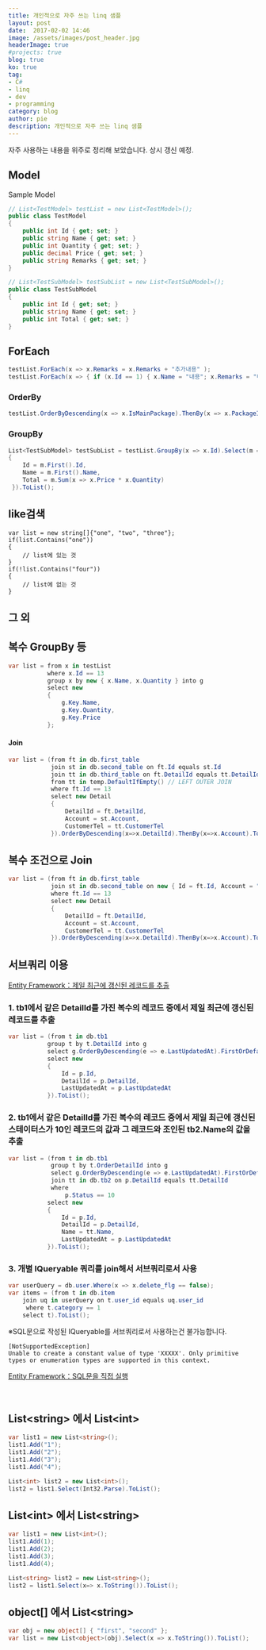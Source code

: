 ```yaml
---
title: 개인적으로 자주 쓰는 linq 샘플
layout: post
date:  2017-02-02 14:46
image: /assets/images/post_header.jpg
headerImage: true
#projects: true
blog: true
ko: true
tag:
- C#
- linq
- dev
- programming
category: blog
author: pie
description: 개인적으로 자주 쓰는 linq 샘플
---
```

자주 사용하는 내용을 위주로 정리해 보았습니다. 상시 갱신 예정.

## Model

Sample Model
```cs
// List<TestModel> testList = new List<TestModel>();
public class TestModel
{
	public int Id { get; set; }
	public string Name { get; set; }
	public int Quantity { get; set; }
	public decimal Price { get; set; }
	public string Remarks { get; set; }
}

// List<TestSubModel> testSubList = new List<TestSubModel>();
public class TestSubModel
{
	public int Id { get; set; }
	public string Name { get; set; }
	public int Total { get; set; }
}
```

## ForEach

```cs
testList.ForEach(x => x.Remarks = x.Remarks + "추가내용" );
testList.ForEach(x => { if (x.Id == 1) { x.Name = "내용"; x.Remarks = "내용"; } });
```

### OrderBy
```cs
testList.OrderByDescending(x => x.IsMainPackage).ThenBy(x => x.PackageId).ToList();
```

### GroupBy
```cs
List<TestSubModel> testSubList = testList.GroupBy(x => x.Id).Select(m => new TestSubModel
{
	Id = m.First().Id,
	Name = m.First().Name,
	Total = m.Sum(x => x.Price * x.Quantity)
 }).ToList();
```

## like검색

```
var list = new string[]{"one", "two", "three"};
if(list.Contains("one"))
{
	// list에 있는 것
}
if(!list.Contains("four"))
{
	// list에 없는 것
}
```

## 그 외
## 복수 GroupBy 등
```cs
var list = from x in testList
		   where x.Id == 13
		   group x by new { x.Name, x.Quantity } into g
		   select new
		   {
			   g.Key.Name,
			   g.Key.Quantity,
			   g.Key.Price
		   };
```
#### Join
```cs
var list = (from ft in db.first_table
			join st in db.second_table on ft.Id equals st.Id
			join tt in db.third_table on ft.DetailId equals tt.DetailId into temp
			from tt in temp.DefaultIfEmpty() // LEFT OUTER JOIN 
			where ft.Id == 13
			select new Detail
			{
				DetailId = ft.DetailId,
				Account = st.Account,
				CustomerTel = tt.CustomerTel
			}).OrderByDescending(x=>x.DetailId).ThenBy(x=>x.Account).ToList();
```
## 복수 조건으로 Join
```cs
var list = (from ft in db.first_table
			join st in db.second_table on new { Id = ft.Id, Account = "Account" } equals new { Id = st.Id, Account = st.Account } // join by multiple values
			where ft.Id == 13
			select new Detail
			{
				DetailId = ft.DetailId,
				Account = st.Account,
				CustomerTel = tt.CustomerTel
			}).OrderByDescending(x=>x.DetailId).ThenBy(x=>x.Account).ToList();

```


## 서브쿼리 이용
[Entity Framework：제일 최근에 갱신된 레코드를 추출](/entry/blog/0021/)

### 1. tb1에서 같은 DetailId를 가진 복수의 레코드 중에서 제일 최근에 갱신된 레코드를 추출

```cs
var list = (from t in db.tb1
		   group t by t.DetailId into g
		   select g.OrderByDescending(e => e.LastUpdatedAt).FirstOrDefault() into p
		   select new 
		   {
			   Id = p.Id,
			   DetailId = p.DetailId,
			   LastUpdatedAt = p.LastUpdatedAt
		   }).ToList();
```

### 2. tb1에서 같은 DetailId를 가진 복수의 레코드 중에서 제일 최근에 갱신된 스테이터스가 10인 레코드의 값과 그 레코드와 조인된 tb2.Name의 값을 추출
```cs
var list = (from t in db.tb1
			group t by t.OrderDetailId into g
			select g.OrderByDescending(e => e.LastUpdatedAt).FirstOrDefault() into p
			join tt in db.tb2 on p.DetailId equals tt.DetailId
			where 
				p.Status == 10
		   select new 
		   {
			   Id = p.Id,
			   DetailId = p.DetailId,
			   Name = tt.Name,
			   LastUpdatedAt = p.LastUpdatedAt
		   }).ToList();
```

### 3. 개별 IQueryable 쿼리를 join해서 서브쿼리로서 사용
```cs
var userQuery = db.user.Where(x => x.delete_flg == false);
var items = (from t in db.item
	join uq in userQuery on t.user_id equals uq.user_id
	 where t.category == 1
	select t).ToList();
```
※SQL문으로 작성된 IQueryable를 서브쿼리로서 사용하는건 불가능합니다.

```
[NotSupportedException]
Unable to create a constant value of type 'XXXXX'. Only primitive types or enumeration types are supported in this context.
```

[Entity Framework：SQL문을 직접 실행](/entry/blog/0023/)

<br>

## List<string\> 에서 List<int\>
```cs
var list1 = new List<string>();
list1.Add("1");
list1.Add("2");
list1.Add("3");
list1.Add("4");

List<int> list2 = new List<int>();
list2 = list1.Select(Int32.Parse).ToList();
```

## List<int\> 에서 List<string\>
```cs
var list1 = new List<int>();
list1.Add(1);
list1.Add(2);
list1.Add(3);
list1.Add(4);

List<string> list2 = new List<string>();
list2 = list1.Select(x=> x.ToString()).ToList();
```

## object[] 에서 List<string\>
```cs
var obj = new object[] { "first", "second" };
var list = new List<object>(obj).Select(x => x.ToString()).ToList();
```

